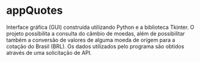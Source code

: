 # appQuotes
 Interface gráfica (GUI) construída utilizando Python e a biblioteca Tkinter.  O projeto  possibilita a consulta  do câmbio de moedas, além de possibilitar também a conversão de valores de alguma moeda de origem para a cotação do Brasil (BRL). Os dados utilizados pelo programa são obtidos através de uma  solicitação de API.
